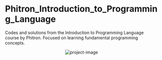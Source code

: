# Phitron_Introduction_to_Programming_Language
Codes and solutions from the Introduction to Programming Language course by Phitron. Focused on learning fundamental programming concepts.

<p align="center"><img src="https://socialify.git.ci/najibnahindev/Phitron_Introduction_to_Programming_Language/image?font=Raleway&amp;language=1&amp;logo=https%3A%2F%2Favatars.githubusercontent.com%2Fu%2F107479118%3Fs%3D200%26v%3D4&amp;name=1&amp;owner=1&amp;pattern=Circuit+Board&amp;stargazers=1&amp;theme=Auto" alt="project-image"></p>

